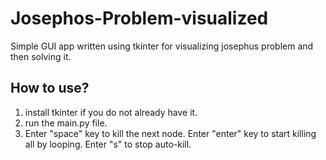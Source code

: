 Josephos-Problem-visualized
===

Simple GUI app written using tkinter for visualizing josephus problem  and then solving it.

How to use?
---
1. install tkinter if you do not already have it.
2. run the main.py file.
3. Enter "space" key to kill the next node. Enter "enter" key to start killing all by looping. Enter "s" to stop auto-kill.